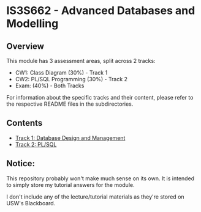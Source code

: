 # IS3S662 - Advanced Databases and Modelling

## Overview

This module has 3 assessment areas, split across 2 tracks:

- CW1: Class Diagram (30%) - Track 1
- CW2: PL/SQL Programming (30%) - Track 2
- Exam: (40%) - Both Tracks

For information about the specific tracks and their content, please refer to the respective README files in the subdirectories.

## Contents

- [Track 1: Database Design and Management](./track1/README.md)
- [Track 2: PL/SQL](./track2/README.md)

## Notice:

This repository probably won't make much sense on its own. It is intended to simply store my tutorial answers for the module.

I don't include any of the lecture/tutorial materials as they're stored on USW's Blackboard.